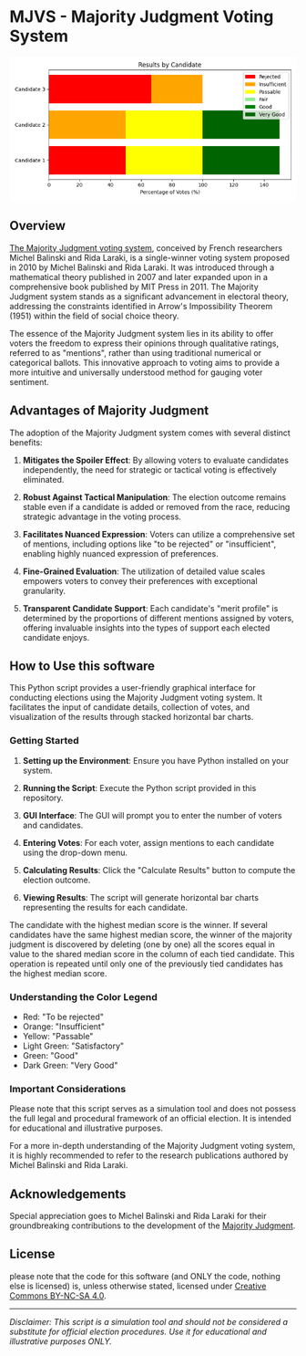 # MJVS - Majority Judgment Voting System
<img src='results.png'></a>

## Overview

[The Majority Judgment voting system](https://en.wikipedia.org/wiki/Majority_judgment), conceived by French researchers Michel Balinski and Rida Laraki, is a single-winner voting system proposed in 2010 by Michel Balinski and Rida Laraki. It was introduced through a mathematical theory published in 2007 and later expanded upon in a comprehensive book published by MIT Press in 2011. The Majority Judgment system stands as a significant advancement in electoral theory, addressing the constraints identified in Arrow's Impossibility Theorem (1951) within the field of social choice theory.

The essence of the Majority Judgment system lies in its ability to offer voters the freedom to express their opinions through qualitative ratings, referred to as "mentions", rather than using traditional numerical or categorical ballots. This innovative approach to voting aims to provide a more intuitive and universally understood method for gauging voter sentiment.

## Advantages of Majority Judgment

The adoption of the Majority Judgment system comes with several distinct benefits:

1. **Mitigates the Spoiler Effect**: By allowing voters to evaluate candidates independently, the need for strategic or tactical voting is effectively eliminated.

2. **Robust Against Tactical Manipulation**: The election outcome remains stable even if a candidate is added or removed from the race, reducing strategic advantage in the voting process.

3. **Facilitates Nuanced Expression**: Voters can utilize a comprehensive set of mentions, including options like "to be rejected" or "insufficient", enabling highly nuanced expression of preferences.

4. **Fine-Grained Evaluation**: The utilization of detailed value scales empowers voters to convey their preferences with exceptional granularity.

5. **Transparent Candidate Support**: Each candidate's "merit profile" is determined by the proportions of different mentions assigned by voters, offering invaluable insights into the types of support each elected candidate enjoys.

## How to Use this software

This Python script provides a user-friendly graphical interface for conducting elections using the Majority Judgment voting system. It facilitates the input of candidate details, collection of votes, and visualization of the results through stacked horizontal bar charts.

### Getting Started

1. **Setting up the Environment**: Ensure you have Python installed on your system.

2. **Running the Script**: Execute the Python script provided in this repository.

3. **GUI Interface**: The GUI will prompt you to enter the number of voters and candidates.

4. **Entering Votes**: For each voter, assign mentions to each candidate using the drop-down menu.

5. **Calculating Results**: Click the "Calculate Results" button to compute the election outcome.

6. **Viewing Results**: The script will generate horizontal bar charts representing the results for each candidate.
   
The candidate with the highest median score is the winner. If several candidates have the same highest median score, the winner of the majority judgment is discovered by deleting (one by one) all the scores equal in value to the shared median score in the column of each tied candidate. This operation is repeated until only one of the previously tied candidates has the highest median score. 

### Understanding the Color Legend

- Red: "To be rejected"
- Orange: "Insufficient"
- Yellow: "Passable"
- Light Green: "Satisfactory"
- Green: "Good"
- Dark Green: "Very Good"

### Important Considerations

Please note that this script serves as a simulation tool and does not possess the full legal and procedural framework of an official election. It is intended for educational and illustrative purposes.

For a more in-depth understanding of the Majority Judgment voting system, it is highly recommended to refer to the research publications authored by Michel Balinski and Rida Laraki.

## Acknowledgements

Special appreciation goes to Michel Balinski and Rida Laraki for their groundbreaking contributions to the development of the [Majority Judgment](https://en.wikipedia.org/wiki/Majority_judgment).

## License

please note that the code for this software (and ONLY the code, nothing else is licensed) is, unless otherwise stated, licensed under [Creative Commons BY-NC-SA 4.0](https://creativecommons.org/licenses/by-nc-sa/4.0/).

---

*Disclaimer: This script is a simulation tool and should not be considered a substitute for official election procedures. Use it for educational and illustrative purposes ONLY.*
